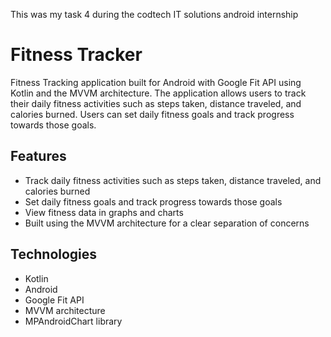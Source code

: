 This was my task 4 during the codtech IT solutions android internship
# Fitness Tracker
Fitness Tracking application built for Android with Google Fit API using Kotlin and the MVVM architecture. The application allows users to track their daily fitness activities such as steps taken, distance traveled, and calories burned. Users can set daily fitness goals and track progress towards those goals.

## Features
- Track daily fitness activities such as steps taken, distance traveled, and calories burned
- Set daily fitness goals and track progress towards those goals
- View fitness data in graphs and charts
- Built using the MVVM architecture for a clear separation of concerns

## Technologies
- Kotlin
- Android
- Google Fit API
- MVVM architecture
- MPAndroidChart library
